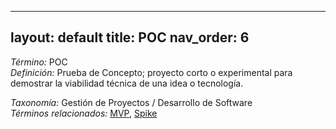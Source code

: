 
---
layout: default
title: POC
nav_order: 6
---

*Término:* POC  
*Definición:* Prueba de Concepto; proyecto corto o experimental para demostrar la viabilidad técnica de una idea o tecnología.

*Taxonomía:* Gestión de Proyectos / Desarrollo de Software  
*Términos relacionados:* [MVP](https://maleniski.github.io/diccionario-angl-tec-mx/docs/alfabeticamente/M/mvp/), [Spike](https://maleniski.github.io/diccionario-angl-tec-mx/docs/alfabeticamente/S/spike/)
